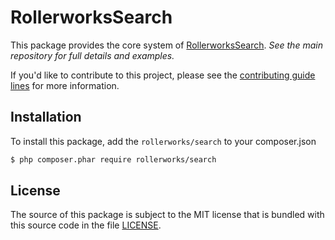 RollerworksSearch
=================

This package provides the core system of [RollerworksSearch][1].
*See the main repository for full details and examples.*

If you'd like to contribute to this project, please see the [contributing guide lines][2]
for more information.

Installation
------------

To install this package, add the `rollerworks/search` to your composer.json

```bash
$ php composer.phar require rollerworks/search
```

License
-------

The source of this package is subject to the MIT license that is bundled
with this source code in the file [LICENSE](LICENSE).

[1]: https://github.com/rollerworks/RollerworksSearch
[2]: https://github.com/rollerworks/RollerworksSearch#contributing
